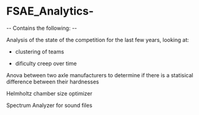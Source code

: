 # FSAE_Analytics-
-- Contains the following: --

Analysis of the state of the competition for the last few years, looking at: 

  * clustering of teams 
  
  * dificulty creep over time 

Anova between two axle manufacturers to determine if there is a statisical difference between their hardnesses

Helmholtz chamber size optimizer

Spectrum Analyzer for sound files
